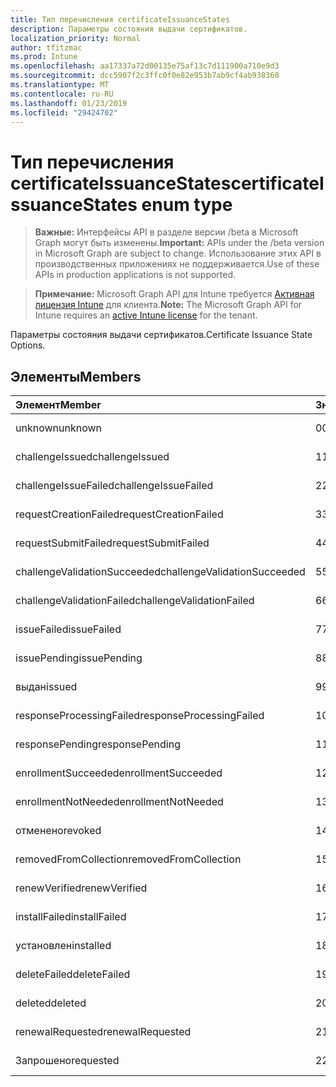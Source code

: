 ```yaml
---
title: Тип перечисления certificateIssuanceStates
description: Параметры состояния выдачи сертификатов.
localization_priority: Normal
author: tfitzmac
ms.prod: Intune
ms.openlocfilehash: aa17337a72d00135e75af13c7d111900a710e9d3
ms.sourcegitcommit: dcc5907f2c3ffc0f0e82e953b7ab9cf4ab938360
ms.translationtype: MT
ms.contentlocale: ru-RU
ms.lasthandoff: 01/23/2019
ms.locfileid: "29424702"
---
```

# <a name="certificateissuancestates-enum-type"></a><span data-ttu-id="528fd-103">Тип перечисления certificateIssuanceStates</span><span class="sxs-lookup"><span data-stu-id="528fd-103">certificateIssuanceStates enum type</span></span>

> <span data-ttu-id="528fd-104">**Важные:** Интерфейсы API в разделе версии /beta в Microsoft Graph могут быть изменены.</span><span class="sxs-lookup"><span data-stu-id="528fd-104">**Important:** APIs under the /beta version in Microsoft Graph are subject to change.</span></span> <span data-ttu-id="528fd-105">Использование этих API в производственных приложениях не поддерживается.</span><span class="sxs-lookup"><span data-stu-id="528fd-105">Use of these APIs in production applications is not supported.</span></span>

> <span data-ttu-id="528fd-106">**Примечание:** Microsoft Graph API для Intune требуется [Активная лицензия Intune](https://go.microsoft.com/fwlink/?linkid=839381) для клиента.</span><span class="sxs-lookup"><span data-stu-id="528fd-106">**Note:** The Microsoft Graph API for Intune requires an [active Intune license](https://go.microsoft.com/fwlink/?linkid=839381) for the tenant.</span></span>

<span data-ttu-id="528fd-107">Параметры состояния выдачи сертификатов.</span><span class="sxs-lookup"><span data-stu-id="528fd-107">Certificate Issuance State Options.</span></span>

## <a name="members"></a><span data-ttu-id="528fd-108">Элементы</span><span class="sxs-lookup"><span data-stu-id="528fd-108">Members</span></span>
|<span data-ttu-id="528fd-109">Элемент</span><span class="sxs-lookup"><span data-stu-id="528fd-109">Member</span></span>|<span data-ttu-id="528fd-110">Значение</span><span class="sxs-lookup"><span data-stu-id="528fd-110">Value</span></span>|<span data-ttu-id="528fd-111">Описание</span><span class="sxs-lookup"><span data-stu-id="528fd-111">Description</span></span>|
|:---|:---|:---|
|<span data-ttu-id="528fd-112">unknown</span><span class="sxs-lookup"><span data-stu-id="528fd-112">unknown</span></span>|<span data-ttu-id="528fd-113">0</span><span class="sxs-lookup"><span data-stu-id="528fd-113">0</span></span>|<span data-ttu-id="528fd-114">Н/Д</span><span class="sxs-lookup"><span data-stu-id="528fd-114">Not yet documented</span></span>|
|<span data-ttu-id="528fd-115">challengeIssued</span><span class="sxs-lookup"><span data-stu-id="528fd-115">challengeIssued</span></span>|<span data-ttu-id="528fd-116">1</span><span class="sxs-lookup"><span data-stu-id="528fd-116">1</span></span>|<span data-ttu-id="528fd-117">Н/Д</span><span class="sxs-lookup"><span data-stu-id="528fd-117">Not yet documented</span></span>|
|<span data-ttu-id="528fd-118">challengeIssueFailed</span><span class="sxs-lookup"><span data-stu-id="528fd-118">challengeIssueFailed</span></span>|<span data-ttu-id="528fd-119">2</span><span class="sxs-lookup"><span data-stu-id="528fd-119">2</span></span>|<span data-ttu-id="528fd-120">Н/Д</span><span class="sxs-lookup"><span data-stu-id="528fd-120">Not yet documented</span></span>|
|<span data-ttu-id="528fd-121">requestCreationFailed</span><span class="sxs-lookup"><span data-stu-id="528fd-121">requestCreationFailed</span></span>|<span data-ttu-id="528fd-122">3</span><span class="sxs-lookup"><span data-stu-id="528fd-122">3</span></span>|<span data-ttu-id="528fd-123">Н/Д</span><span class="sxs-lookup"><span data-stu-id="528fd-123">Not yet documented</span></span>|
|<span data-ttu-id="528fd-124">requestSubmitFailed</span><span class="sxs-lookup"><span data-stu-id="528fd-124">requestSubmitFailed</span></span>|<span data-ttu-id="528fd-125">4</span><span class="sxs-lookup"><span data-stu-id="528fd-125">4</span></span>|<span data-ttu-id="528fd-126">Н/Д</span><span class="sxs-lookup"><span data-stu-id="528fd-126">Not yet documented</span></span>|
|<span data-ttu-id="528fd-127">challengeValidationSucceeded</span><span class="sxs-lookup"><span data-stu-id="528fd-127">challengeValidationSucceeded</span></span>|<span data-ttu-id="528fd-128">5</span><span class="sxs-lookup"><span data-stu-id="528fd-128">5</span></span>|<span data-ttu-id="528fd-129">Н/Д</span><span class="sxs-lookup"><span data-stu-id="528fd-129">Not yet documented</span></span>|
|<span data-ttu-id="528fd-130">challengeValidationFailed</span><span class="sxs-lookup"><span data-stu-id="528fd-130">challengeValidationFailed</span></span>|<span data-ttu-id="528fd-131">6</span><span class="sxs-lookup"><span data-stu-id="528fd-131">6</span></span>|<span data-ttu-id="528fd-132">Н/Д</span><span class="sxs-lookup"><span data-stu-id="528fd-132">Not yet documented</span></span>|
|<span data-ttu-id="528fd-133">issueFailed</span><span class="sxs-lookup"><span data-stu-id="528fd-133">issueFailed</span></span>|<span data-ttu-id="528fd-134">7</span><span class="sxs-lookup"><span data-stu-id="528fd-134">7</span></span>|<span data-ttu-id="528fd-135">Н/Д</span><span class="sxs-lookup"><span data-stu-id="528fd-135">Not yet documented</span></span>|
|<span data-ttu-id="528fd-136">issuePending</span><span class="sxs-lookup"><span data-stu-id="528fd-136">issuePending</span></span>|<span data-ttu-id="528fd-137">8</span><span class="sxs-lookup"><span data-stu-id="528fd-137">8</span></span>|<span data-ttu-id="528fd-138">Н/Д</span><span class="sxs-lookup"><span data-stu-id="528fd-138">Not yet documented</span></span>|
|<span data-ttu-id="528fd-139">выдан</span><span class="sxs-lookup"><span data-stu-id="528fd-139">issued</span></span>|<span data-ttu-id="528fd-140">9</span><span class="sxs-lookup"><span data-stu-id="528fd-140">9</span></span>|<span data-ttu-id="528fd-141">Н/Д</span><span class="sxs-lookup"><span data-stu-id="528fd-141">Not yet documented</span></span>|
|<span data-ttu-id="528fd-142">responseProcessingFailed</span><span class="sxs-lookup"><span data-stu-id="528fd-142">responseProcessingFailed</span></span>|<span data-ttu-id="528fd-143">10</span><span class="sxs-lookup"><span data-stu-id="528fd-143">10</span></span>|<span data-ttu-id="528fd-144">Н/Д</span><span class="sxs-lookup"><span data-stu-id="528fd-144">Not yet documented</span></span>|
|<span data-ttu-id="528fd-145">responsePending</span><span class="sxs-lookup"><span data-stu-id="528fd-145">responsePending</span></span>|<span data-ttu-id="528fd-146">11</span><span class="sxs-lookup"><span data-stu-id="528fd-146">11</span></span>|<span data-ttu-id="528fd-147">Н/Д</span><span class="sxs-lookup"><span data-stu-id="528fd-147">Not yet documented</span></span>|
|<span data-ttu-id="528fd-148">enrollmentSucceeded</span><span class="sxs-lookup"><span data-stu-id="528fd-148">enrollmentSucceeded</span></span>|<span data-ttu-id="528fd-149">12</span><span class="sxs-lookup"><span data-stu-id="528fd-149">12</span></span>|<span data-ttu-id="528fd-150">Н/Д</span><span class="sxs-lookup"><span data-stu-id="528fd-150">Not yet documented</span></span>|
|<span data-ttu-id="528fd-151">enrollmentNotNeeded</span><span class="sxs-lookup"><span data-stu-id="528fd-151">enrollmentNotNeeded</span></span>|<span data-ttu-id="528fd-152">13</span><span class="sxs-lookup"><span data-stu-id="528fd-152">13</span></span>|<span data-ttu-id="528fd-153">Н/Д</span><span class="sxs-lookup"><span data-stu-id="528fd-153">Not yet documented</span></span>|
|<span data-ttu-id="528fd-154">отменено</span><span class="sxs-lookup"><span data-stu-id="528fd-154">revoked</span></span>|<span data-ttu-id="528fd-155">14</span><span class="sxs-lookup"><span data-stu-id="528fd-155">14</span></span>|<span data-ttu-id="528fd-156">Н/Д</span><span class="sxs-lookup"><span data-stu-id="528fd-156">Not yet documented</span></span>|
|<span data-ttu-id="528fd-157">removedFromCollection</span><span class="sxs-lookup"><span data-stu-id="528fd-157">removedFromCollection</span></span>|<span data-ttu-id="528fd-158">15</span><span class="sxs-lookup"><span data-stu-id="528fd-158">15</span></span>|<span data-ttu-id="528fd-159">Н/Д</span><span class="sxs-lookup"><span data-stu-id="528fd-159">Not yet documented</span></span>|
|<span data-ttu-id="528fd-160">renewVerified</span><span class="sxs-lookup"><span data-stu-id="528fd-160">renewVerified</span></span>|<span data-ttu-id="528fd-161">16</span><span class="sxs-lookup"><span data-stu-id="528fd-161">16</span></span>|<span data-ttu-id="528fd-162">Н/Д</span><span class="sxs-lookup"><span data-stu-id="528fd-162">Not yet documented</span></span>|
|<span data-ttu-id="528fd-163">installFailed</span><span class="sxs-lookup"><span data-stu-id="528fd-163">installFailed</span></span>|<span data-ttu-id="528fd-164">17</span><span class="sxs-lookup"><span data-stu-id="528fd-164">17</span></span>|<span data-ttu-id="528fd-165">Н/Д</span><span class="sxs-lookup"><span data-stu-id="528fd-165">Not yet documented</span></span>|
|<span data-ttu-id="528fd-166">установлен</span><span class="sxs-lookup"><span data-stu-id="528fd-166">installed</span></span>|<span data-ttu-id="528fd-167">18</span><span class="sxs-lookup"><span data-stu-id="528fd-167">18</span></span>|<span data-ttu-id="528fd-168">Н/Д</span><span class="sxs-lookup"><span data-stu-id="528fd-168">Not yet documented</span></span>|
|<span data-ttu-id="528fd-169">deleteFailed</span><span class="sxs-lookup"><span data-stu-id="528fd-169">deleteFailed</span></span>|<span data-ttu-id="528fd-170">19</span><span class="sxs-lookup"><span data-stu-id="528fd-170">19</span></span>|<span data-ttu-id="528fd-171">Н/Д</span><span class="sxs-lookup"><span data-stu-id="528fd-171">Not yet documented</span></span>|
|<span data-ttu-id="528fd-172">deleted</span><span class="sxs-lookup"><span data-stu-id="528fd-172">deleted</span></span>|<span data-ttu-id="528fd-173">20</span><span class="sxs-lookup"><span data-stu-id="528fd-173">20</span></span>|<span data-ttu-id="528fd-174">Н/Д</span><span class="sxs-lookup"><span data-stu-id="528fd-174">Not yet documented</span></span>|
|<span data-ttu-id="528fd-175">renewalRequested</span><span class="sxs-lookup"><span data-stu-id="528fd-175">renewalRequested</span></span>|<span data-ttu-id="528fd-176">21</span><span class="sxs-lookup"><span data-stu-id="528fd-176">21</span></span>|<span data-ttu-id="528fd-177">Н/Д</span><span class="sxs-lookup"><span data-stu-id="528fd-177">Not yet documented</span></span>|
|<span data-ttu-id="528fd-178">Запрошено</span><span class="sxs-lookup"><span data-stu-id="528fd-178">requested</span></span>|<span data-ttu-id="528fd-179">22</span><span class="sxs-lookup"><span data-stu-id="528fd-179">22</span></span>|<span data-ttu-id="528fd-180">Н/Д</span><span class="sxs-lookup"><span data-stu-id="528fd-180">Not yet documented</span></span>|




